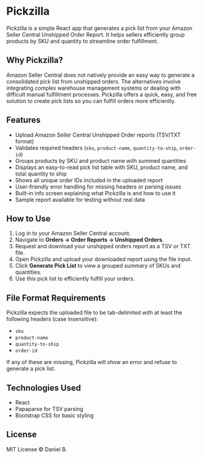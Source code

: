 # Pickzilla

Pickzilla is a simple React app that generates a pick list from your Amazon Seller Central Unshipped Order Report. It helps sellers efficiently group products by SKU and quantity to streamline order fulfillment.

## Why Pickzilla?

Amazon Seller Central does not natively provide an easy way to generate a consolidated pick list from unshipped orders. The alternatives involve integrating complex warehouse management systems or dealing with difficult manual fulfillment processes. Pickzilla offers a quick, easy, and free solution to create pick lists so you can fulfill orders more efficiently.

## Features

- Upload Amazon Seller Central Unshipped Order reports (TSV/TXT format)
- Validates required headers (`sku`, `product-name`, `quantity-to-ship`, `order-id`)
- Groups products by SKU and product name with summed quantities
- Displays an easy-to-read pick list table with SKU, product name, and total quantity to ship
- Shows all unique order IDs included in the uploaded report
- User-friendly error handling for missing headers or parsing issues
- Built-in info screen explaining what Pickzilla is and how to use it
- Sample report available for testing without real data

## How to Use

1. Log in to your Amazon Seller Central account.  
2. Navigate to **Orders → Order Reports → Unshipped Orders**.  
3. Request and download your unshipped orders report as a TSV or TXT file.  
4. Open Pickzilla and upload your downloaded report using the file input.  
5. Click **Generate Pick List** to view a grouped summary of SKUs and quantities.  
6. Use this pick list to efficiently fulfill your orders.

## File Format Requirements

Pickzilla expects the uploaded file to be tab-delimited with at least the following headers (case insensitive):

- `sku`  
- `product-name`  
- `quantity-to-ship`  
- `order-id`  

If any of these are missing, Pickzilla will show an error and refuse to generate a pick list.

## Technologies Used

- React
- Papaparse for TSV parsing  
- Bootstrap CSS for basic styling

## License

MIT License © Daniel B.